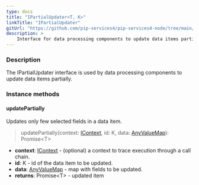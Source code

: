 ```yaml
---
type: docs
title: "IPartialUpdater<T, K>"
linkTitle: "IPartialUpdater"
gitUrl: "https://github.com/pip-services4/pip-services4-node/tree/main/pip-services4-persistence-node"
description: >
    Interface for data processing components to update data items partially.
---
```


### Description

The IPartialUpdater interface is used by data processing components to update data items partially.

### Instance methods

#### updatePartially
Updates only few selected fields in a data item.

> updatePartially(context: [IContext](../../../components/context/icontext), id: K, data: [AnyValueMap](../../../commons/data/any_value_map)): Promise\<T\>

- **context**: [IContext](../../../components/context/icontext) - (optional) a context to trace execution through a call chain.
- **id**: K - id of the data item to be updated.
- **data**: [AnyValueMap](../../../commons/data/any_value_map) - map with fields to be updated.
- **returns**: Promise\<T\> - updated item
